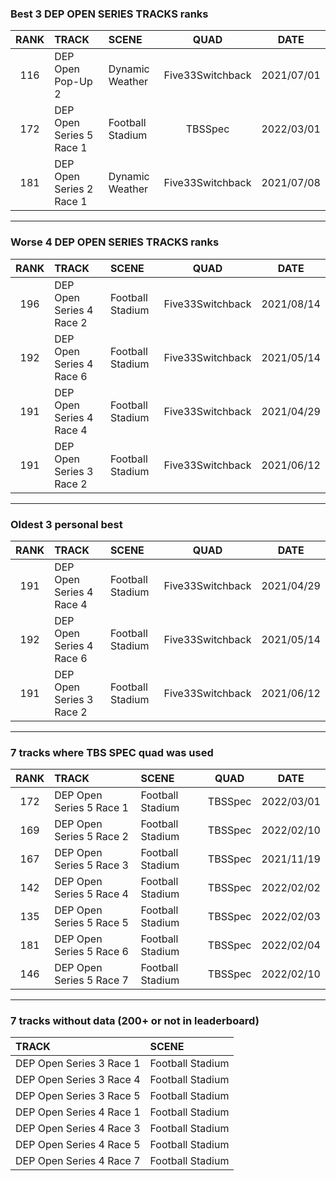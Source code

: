 ### Best 3 DEP OPEN SERIES TRACKS ranks
|RANK|TRACK|SCENE|QUAD|DATE|
|:---:|:---|:---|:---:|:---:|
|116|DEP Open Pop-Up 2|Dynamic Weather|Five33Switchback|2021/07/01|
|172|DEP Open Series 5 Race 1|Football Stadium|TBSSpec|2022/03/01|
|181|DEP Open Series 2 Race 1|Dynamic Weather|Five33Switchback|2021/07/08|
---
### Worse 4 DEP OPEN SERIES TRACKS ranks
|RANK|TRACK|SCENE|QUAD|DATE|
|:---:|:---|:---|:---:|:---:|
|196|DEP Open Series 4 Race 2|Football Stadium|Five33Switchback|2021/08/14|
|192|DEP Open Series 4 Race 6|Football Stadium|Five33Switchback|2021/05/14|
|191|DEP Open Series 4 Race 4|Football Stadium|Five33Switchback|2021/04/29|
|191|DEP Open Series 3 Race 2|Football Stadium|Five33Switchback|2021/06/12|
---
### Oldest 3 personal best
|RANK|TRACK|SCENE|QUAD|DATE|
|:---:|:---|:---|:---:|:---:|
|191|DEP Open Series 4 Race 4|Football Stadium|Five33Switchback|2021/04/29|
|192|DEP Open Series 4 Race 6|Football Stadium|Five33Switchback|2021/05/14|
|191|DEP Open Series 3 Race 2|Football Stadium|Five33Switchback|2021/06/12|
---
### 7 tracks where TBS SPEC quad was used
|RANK|TRACK|SCENE|QUAD|DATE|
|:---:|:---|:---|:---:|:---:|
|172|DEP Open Series 5 Race 1|Football Stadium|TBSSpec|2022/03/01|
|169|DEP Open Series 5 Race 2|Football Stadium|TBSSpec|2022/02/10|
|167|DEP Open Series 5 Race 3|Football Stadium|TBSSpec|2021/11/19|
|142|DEP Open Series 5 Race 4|Football Stadium|TBSSpec|2022/02/02|
|135|DEP Open Series 5 Race 5|Football Stadium|TBSSpec|2022/02/03|
|181|DEP Open Series 5 Race 6|Football Stadium|TBSSpec|2022/02/04|
|146|DEP Open Series 5 Race 7|Football Stadium|TBSSpec|2022/02/10|
---
### 7 tracks without data (200+ or not in leaderboard)
|TRACK|SCENE|
|:---|:---|
|DEP Open Series 3 Race 1|Football Stadium|
|DEP Open Series 3 Race 4|Football Stadium|
|DEP Open Series 3 Race 5|Football Stadium|
|DEP Open Series 4 Race 1|Football Stadium|
|DEP Open Series 4 Race 3|Football Stadium|
|DEP Open Series 4 Race 5|Football Stadium|
|DEP Open Series 4 Race 7|Football Stadium|
